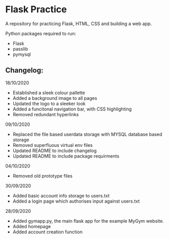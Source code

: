 # Flask Practice

A repository for practicing Flask, HTML, CSS and building a web app.

Python packages required to run:
- Flask
- passlib
- pymysql


## Changelog:

18/10/2020
- Established a sleek colour pallette
- Added a background image to all pages
- Updated the logo to a sleeker look
- Added a funcitonal navigation bar, with CSS highlighting
- Removed redundant hyperlinks 

09/10/2020
- Replaced the file based userdata storage with MYSQL database based 
storage
- Removed superfluous virtual env files
- Updated README to include changelog
- Updated README to include package requirments

04/10/2020
- Removed old prototype files

30/09/2020
- Added basic account info storage to users.txt
- Added a login page which authorises input against users.txt

28/09/2020
- Added gymapp.py, the main flask app for the example MyGym website.
- Added homepage
- Added account creation function
